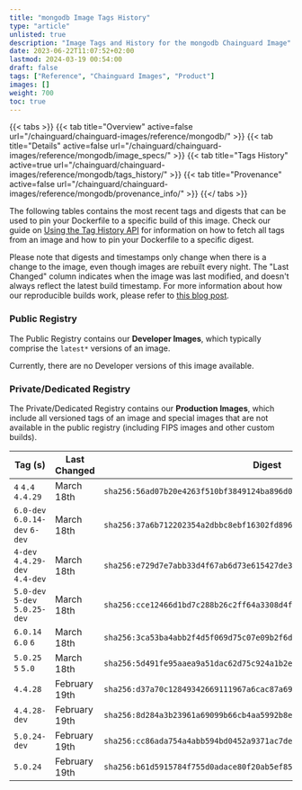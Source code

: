 ```yaml
---
title: "mongodb Image Tags History"
type: "article"
unlisted: true
description: "Image Tags and History for the mongodb Chainguard Image"
date: 2023-06-22T11:07:52+02:00
lastmod: 2024-03-19 00:54:00
draft: false
tags: ["Reference", "Chainguard Images", "Product"]
images: []
weight: 700
toc: true
---
```


{{< tabs >}}
{{< tab title="Overview" active=false url="/chainguard/chainguard-images/reference/mongodb/" >}}
{{< tab title="Details" active=false url="/chainguard/chainguard-images/reference/mongodb/image_specs/" >}}
{{< tab title="Tags History" active=true url="/chainguard/chainguard-images/reference/mongodb/tags_history/" >}}
{{< tab title="Provenance" active=false url="/chainguard/chainguard-images/reference/mongodb/provenance_info/" >}}
{{</ tabs >}}

The following tables contains the most recent tags and digests that can be used to pin your Dockerfile to a specific build of this image. Check our guide on [Using the Tag History API](/chainguard/chainguard-images/using-the-tag-history-api/) for information on how to fetch all tags from an image and how to pin your Dockerfile to a specific digest.

Please note that digests and timestamps only change when there is a change to the image, even though images are rebuilt every night. The "Last Changed" column indicates when the image was last modified, and doesn't always reflect the latest build timestamp. For more information about how our reproducible builds work, please refer to [this blog post](https://www.chainguard.dev/unchained/reproducing-chainguards-reproducible-image-builds).

### Public Registry
The Public Registry contains our **Developer Images**, which typically comprise the `latest*` versions of an image.

Currently, there are no Developer versions of this image available.

### Private/Dedicated Registry
The Private/Dedicated Registry contains our **Production Images**, which include all versioned tags of an image and special images that are not available in the public registry (including FIPS images and other custom builds).

| Tag (s)                         | Last Changed  | Digest                                                                    |
|---------------------------------|---------------|---------------------------------------------------------------------------|
|  `4` `4.4` `4.4.29`             | March 18th    | `sha256:56ad07b20e4263f510bf3849124ba896d06a8ee7a4df647d6280e4980f82c87b` |
|  `6.0-dev` `6.0.14-dev` `6-dev` | March 18th    | `sha256:37a6b712202354a2dbbc8ebf16302fd896a14c4f8fada43d8b2e58e5d016d818` |
|  `4-dev` `4.4.29-dev` `4.4-dev` | March 18th    | `sha256:e729d7e7abb33d4f67ab6d73e615427de304f3c8bb58f3c4d9376fa78696c589` |
|  `5.0-dev` `5-dev` `5.0.25-dev` | March 18th    | `sha256:cce12466d1bd7c288b26c2ff64a3308d4f3fb9f8fb2a255d12627517ffe9dc54` |
|  `6.0.14` `6.0` `6`             | March 18th    | `sha256:3ca53ba4abb2f4d5f069d75c07e09b2f6d6ffb9c1a9e519a67edc9d3a20724b3` |
|  `5.0.25` `5` `5.0`             | March 18th    | `sha256:5d491fe95aaea9a51dac62d75c924a1b2e9c2a00b74f7dc063df667f40971519` |
|  `4.4.28`                       | February 19th | `sha256:d37a70c12849342669111967a6cac87a69c357d662cd56497142df02d3e8ad47` |
|  `4.4.28-dev`                   | February 19th | `sha256:8d284a3b23961a69099b66cb4aa5992b8efb2bf5d861acfaf6872f754af81ce3` |
|  `5.0.24-dev`                   | February 19th | `sha256:cc86ada754a4abb594bd0452a9371ac7de018aba661b4678b6b3841ffd6b3989` |
|  `5.0.24`                       | February 19th | `sha256:b61d5915784f755d0adace80f20ab5ef85c1cdfad472aff72131231d00cd27d2` |

